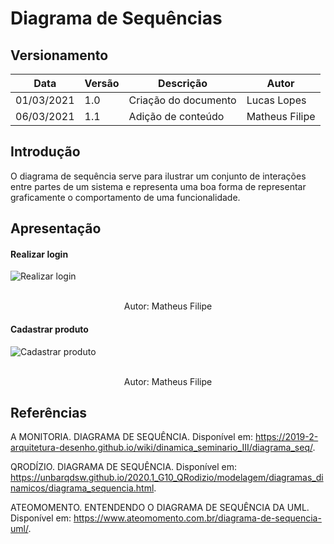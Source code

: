 # Diagrama de Sequências

## Versionamento

| Data       | Versão | Descrição            | Autor          |
| ---------- | ------ | -------------------- | -------------- |
| 01/03/2021 | 1.0    | Criação do documento | Lucas Lopes    |
| 06/03/2021 | 1.1    | Adição de conteúdo   | Matheus Filipe |

## Introdução

O diagrama de sequência serve para ilustrar um conjunto de interações entre partes de um sistema e representa uma boa forma de representar graficamente o comportamento de uma funcionalidade.

## Apresentação

#### Realizar login

![Realizar login](https://i.imgur.com/OG72qca.png)  
<br />

<p align="center"> Autor: Matheus Filipe </p>

#### Cadastrar produto

![Cadastrar produto](https://i.imgur.com/lmjcIpN.png)  
<br />

<p align="center"> Autor: Matheus Filipe </p>

## Referências

A MONITORIA. DIAGRAMA DE SEQUÊNCIA. Disponível em: https://2019-2-arquitetura-desenho.github.io/wiki/dinamica_seminario_III/diagrama_seq/.

QRODÍZIO. DIAGRAMA DE SEQUÊNCIA. Disponível em: https://unbarqdsw.github.io/2020.1_G10_QRodizio/modelagem/diagramas_dinamicos/diagrama_sequencia.html.

ATEOMOMENTO. ENTENDENDO O DIAGRAMA DE SEQUÊNCIA DA UML. Disponível em: https://www.ateomomento.com.br/diagrama-de-sequencia-uml/.
